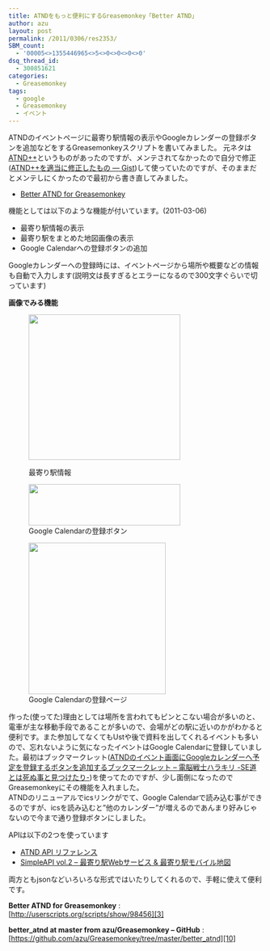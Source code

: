 ```yaml
---
title: ATNDをもっと便利にするGreasemonkey「Better ATND」
author: azu
layout: post
permalink: /2011/0306/res2353/
SBM_count:
  - '00005<>1355446965<>5<>0<>0<>0<>0'
dsq_thread_id:
  - 300851621
categories:
  - Greasemonkey
tags:
  - google
  - Greasemonkey
  - イベント
---
```

ATNDのイベントページに最寄り駅情報の表示やGoogleカレンダーの登録ボタンを追加などをするGreasemonkeyスクリプトを書いてみました。 元ネタは[ATND++][1]というものがあったのですが、メンテされてなかったので自分で修正([ATND++を適当に修正したもの — Gist][2])して使っていたのですが、そのままだとメンテしにくかったので最初から書き直してみました。

*   [Better ATND for Greasemonkey][3]

機能としては以下のような機能が付いています。(2011-03-06)

*   最寄り駅情報の表示
*   最寄り駅をまとめた地図画像の表示
*   Google Calendarへの登録ボタンの追加

Googleカレンダーへの登録時には、イベントページから場所や概要などの情報も自動で入力します(説明文は長すぎるとエラーになるので300文字ぐらいで切っています)

**画像でみる機能**<figure id="attachment_2357" style="width: 300px;" class="wp-caption aligncenter">

[<img class="size-medium wp-image-2357" title="ss-2011-03-06-1" src="http://efcl.info/wp-content/uploads/2011/03/ss-2011-03-06-1-300x288.png" alt="" width="300" height="288" />][4]<figcaption class="wp-caption-text">最寄り駅情報</figcaption></figure> <figure id="attachment_2356" style="width: 300px;" class="wp-caption aligncenter">[<img class="size-medium wp-image-2356" title="ss-2011-03-06-2" src="http://efcl.info/wp-content/uploads/2011/03/ss-2011-03-06-2-300x82.png" alt="" width="300" height="82" />][5]<figcaption class="wp-caption-text">Google Calendarの登録ボタン</figcaption></figure> <figure id="attachment_2355" style="width: 271px;" class="wp-caption aligncenter">[<img class="size-medium wp-image-2355" title="ss-2011-03-06-3" src="http://efcl.info/wp-content/uploads/2011/03/ss-2011-03-06-3-271x300.png" alt="" width="271" height="300" />][6]<figcaption class="wp-caption-text">Google Calendarの登録ページ</figcaption></figure> 
作った(使ってた)理由としては場所を言われてもピンとこない場合が多いのと、電車が主な移動手段であることが多いので、会場がどの駅に近いのかがわかると便利です。また参加してなくてもUstや後で資料を出してくれるイベントも多いので、忘れないように気になったイベントはGoogle Calendarに登録していました。最初はブックマークレット([ATNDのイベント画面にGoogleカレンダーへ予定を登録するボタンを追加するブックマークレット &#8211; 電脳戦士ハラキリ -SE道とは死ぬ事と見つけたり-][7])を使ってたのですが、少し面倒になったのでGreasemonkeyにその機能を入れました。  
ATNDのリニューアルでicsリンクがでて、Google Calendarで読み込む事ができるのですが、icsを読み込むと&#8221;他のカレンダー&#8221;が増えるのであんまり好みじゃないので今まで通り登録ボタンにしました。

APIは以下の2つを使っています

*   [ATND API リファレンス][8]
*   [SimpleAPI vol.2 &#8211; 最寄り駅Webサービス & 最寄り駅モバイル地図][9]

両方ともjsonなどいろいろな形式ではいたりしてくれるので、手軽に使えて便利です。

**Better ATND for Greasemonkey**
:   [http://userscripts.org/scripts/show/98456][3]

**better_atnd at master from azu/Greasemonkey &#8211; GitHub**
:   [https://github.com/azu/Greasemonkey/tree/master/better_atnd][10]

 [1]: http://www.kugimiyabyou.net/2009/10/23/atnd%E6%8B%A1%E5%BC%B5%E3%83%84%E3%83%BC%E3%83%ABatnd-ver-10%E3%82%92%E3%83%AA%E3%83%AA%E3%83%BC%E3%82%B9/ "ATND++"
 [2]: https://gist.github.com/784085 "ATND++を適当に修正したもの — Gist"
 [3]: http://userscripts.org/scripts/show/98456 "Better ATND for Greasemonkey"
 [4]: http://efcl.info/wp-content/uploads/2011/03/ss-2011-03-06-1.png
 [5]: http://efcl.info/wp-content/uploads/2011/03/ss-2011-03-06-2.png
 [6]: http://efcl.info/wp-content/uploads/2011/03/ss-2011-03-06-3.png
 [7]: http://d.hatena.ne.jp/hagino_3000/20091216/1260894102 "ATNDのイベント画面にGoogleカレンダーへ予定を登録するボタンを追加するブックマークレット - 電脳戦士ハラキリ -SE道とは死ぬ事と見つけたり-"
 [8]: http://api.atnd.org/ "ATND API リファレンス"
 [9]: http://map.simpleapi.net/ "SimpleAPI vol.2 - 最寄り駅Webサービス & 最寄り駅モバイル地図"
 [10]: https://github.com/azu/Greasemonkey/tree/master/better_atnd "better_atnd at master from azu/Greasemonkey - GitHub"